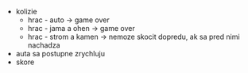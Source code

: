 - kolizie 
    - hrac - auto -> game over
    - hrac - jama a ohen -> game over
    - hrac - strom a kamen -> nemoze skocit dopredu, ak sa pred nimi nachadza
- auta sa postupne zrychluju
- skore
